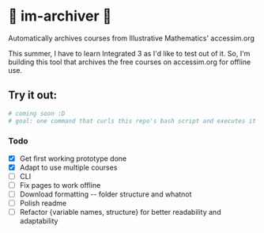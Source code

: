 # 📜 im-archiver 🧮
Automatically archives courses from Illustrative Mathematics' accessim.org

This summer, I have to learn Integrated 3 as I'd like to test out of it. So, I'm building this tool that archives the free courses on accessim.org for offline use.

## Try it out:
```bash
# coming soon :D
# goal: one command that curls this repo's bash script and executes it so you don't need to download anything
```

### Todo
- [x] Get first working prototype done
- [x] Adapt to use multiple courses
- [ ] CLI
- [ ] Fix pages to work offline
- [ ] Download formatting -- folder structure and whatnot
- [ ] Polish readme
- [ ] Refactor {variable names, structure} for better readability and adaptability
